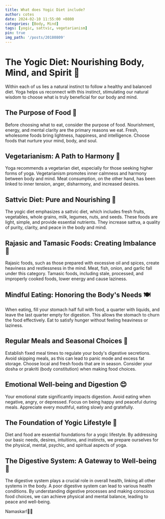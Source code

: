 ```yaml
---
title: What does Yogic Diet include?
author: cotes
date: 2024-02-10 11:55:00 +0800
categories: [Body, Mind]
tags: [yogic, sattvic, vegetarianism]
pin: true
img_path: '/posts/20180809'
---
```


# The Yogic Diet: Nourishing Body, Mind, and Spirit 🍏

Within each of us lies a natural instinct to follow a healthy and balanced diet. Yoga helps us reconnect with this instinct, stimulating our natural wisdom to choose what is truly beneficial for our body and mind.

## The Purpose of Food 🥦

Before choosing what to eat, consider the purpose of food. Nourishment, energy, and mental clarity are the primary reasons we eat. Fresh, wholesome foods bring lightness, happiness, and intelligence. Choose foods that nurture your mind, body, and soul.

## Vegetarianism: A Path to Harmony 🌱

Yoga recommends a vegetarian diet, especially for those seeking higher forms of yoga. Vegetarianism promotes inner calmness and harmony between body and mind. Meat consumption, on the other hand, has been linked to inner tension, anger, disharmony, and increased desires.

## Sattvic Diet: Pure and Nourishing 🥥

The yogic diet emphasizes a sattvic diet, which includes fresh fruits, vegetables, whole grains, milk, legumes, nuts, and seeds. These foods are light, simple, and provide essential nutrients. They increase sattva, a quality of purity, clarity, and peace in the body and mind.

## Rajasic and Tamasic Foods: Creating Imbalance 🍔

Rajasic foods, such as those prepared with excessive oil and spices, create heaviness and restlessness in the mind. Meat, fish, onion, and garlic fall under this category. Tamasic foods, including stale, processed, and improperly cooked foods, lower energy and cause laziness.

## Mindful Eating: Honoring the Body's Needs 🍽️

When eating, fill your stomach half full with food, a quarter with liquids, and leave the last quarter empty for digestion. This allows the stomach to churn the food effectively. Eat to satisfy hunger without feeling heaviness or laziness.

## Regular Meals and Seasonal Choices 🍉

Establish fixed meal times to regulate your body's digestive secretions. Avoid skipping meals, as this can lead to panic mode and excess fat storage. Choose local and fresh foods that are in season. Consider your dosha or prakriti (body constitution) when making food choices.

## Emotional Well-being and Digestion 😊

Your emotional state significantly impacts digestion. Avoid eating when negative, angry, or depressed. Focus on being happy and peaceful during meals. Appreciate every mouthful, eating slowly and gratefully.

## The Foundation of Yogic Lifestyle 🌟

Diet and food are essential foundations for a yogic lifestyle. By addressing our basic needs, desires, intuitions, and instincts, we prepare ourselves for the physical, mental, psychic, and spiritual aspects of yoga.

## The Digestive System: A Gateway to Well-being 🥗

The digestive system plays a crucial role in overall health, linking all other systems in the body. A poor digestive system can lead to various health conditions. By understanding digestive processes and making conscious food choices, we can achieve physical and mental balance, leading to peace and well-being.

Namaskar!🙏✨